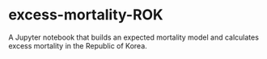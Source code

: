 # excess-mortality-ROK
A Jupyter notebook that builds an expected mortality model and calculates excess mortality in the Republic of Korea.

